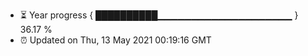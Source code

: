 - ⏳ Year progress { ██████████▁▁▁▁▁▁▁▁▁▁▁▁▁▁▁▁▁▁▁▁ } 36.17 %
- ⏰ Updated on Thu, 13 May 2021 00:19:16 GMT


